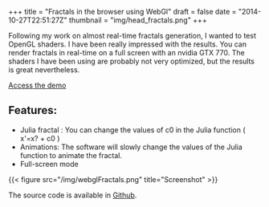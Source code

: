 +++
title = "Fractals in the browser using WebGl"
draft = false
date = "2014-10-27T22:51:27Z"
thumbnail = "img/head_fractals.png"
+++

Following my work on almost real-time fractals generation, I wanted to test OpenGL shaders. I have been really impressed with the results. You can render fractals in real-time on a full screen with an nvidia GTX 770. The shaders I have been using are probably not very optimized, but the results is great nevertheless.

[Access the demo](/projects/jscripts/fractal.html)

## Features:

* Julia fractal : You can change the values of c0 in the Julia function ( x'=x? + c0 )
* Animations: The software will slowly change the values of the Julia function to animate the fractal.
* Full-screen mode

{{< figure src="/img/webglFractals.png" title="Screenshot" >}}

The source code is available in [Github](https://github.com/Blizarre/jscripts/blob/master/fractal.js).
